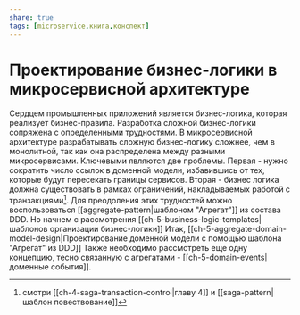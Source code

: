 ```yaml
---
share: true
tags: [microservice,книга,конспект]
---
```

# Проектирование бизнес-логики в микросервисной архитектуре
Сердцем промышленных приложений является бизнес-логика, которая реализует бизнес-правила. Разработка сложной бизнес-логики сопряжена с определенными трудностями.
В микросервисной архитектуре разрабатывать сложную бизнес-логику сложнее, чем в монолитной, так как она распределена между разными микросервисами. Ключевыми являются две проблемы. Первая - нужно сократить число ссылок в доменной модели, избавившись от тех, которые будут пересекать границы сервисов. Вторая - бизнес логика должна существовать в рамках ограничений, накладываемых работой с транзакциями[^1].
Для преодоления этих трудностей можно воспользоваться [[aggregate-pattern|шаблоном "Агрегат"]] из состава DDD.
Но начнем с рассмотрения [[ch-5-business-logic-templates|шаблонов организации бизнес-логики]]
Итак, [[ch-5-aggregate-domain-model-design|Проектирование доменной модели с помощью шаблона "Агрегат" из DDD]]
Также необходимо рассмотреть еще одну концепцию, тесно связанную с агрегатами - [[ch-5-domain-events|доменные события]].

[^1]: смотри [[ch-4-saga-transaction-control|главу 4]] и [[saga-pattern|шаблон повествование]]
